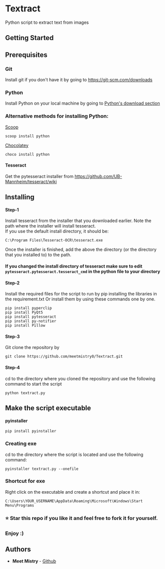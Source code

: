 # Textract

Python script to extract text from images

## Getting Started

## Prerequisites

### Git

Install git if you don't have it by going to https://git-scm.com/downloads

### Python

Install Python on your local machine by going to [Python's download section](https://www.python.org/downloads/)

### Alternative methods for installing Python:

[Scoop](https://scoop.sh/)

```
scoop install python
```

[Chocolatey](https://chocolatey.org/install)

```
choco install python
```

#### Tesseract

Get the pytesseract installer from https://github.com/UB-Mannheim/tesseract/wiki

## Installing

#### Step-1

Install tesseract from the installer that you downloaded earlier. Note the path where the installer will install tesseract.<br />
If you use the default install directory, it should be:

```
C:\Program Files\Tesseract-OCR\tesseract.exe
```

Once the installer is finished, add the above the directory (or the directory that you installed to) to the path.

#### If you changed the install directory of tesseract make sure to edit `pytesseract.pytesseract.tesseract_cmd` in the python file to your directory

#### Step-2

Install the required files for the script to run by pip installing the libraries in the requirement.txt Or install them by using these commands one by one.

```
pip install pyperclip
pip install PyQt5
pip install pytesseract
pip install py-notifier
pip install Pillow
```

#### Step-3

Git clone the repository by

```
git clone https://github.com/meetmistry0/Textract.git
```

#### Step-4

cd to the directory where you cloned the repository and use the following command to start the script

```
python textract.py
```

## Make the script executable

#### pyinstaller

```
pip install pyinstaller
```

### Creating exe

cd to the directory where the script is located and use the following command:

```
pyinstaller textract.py --onefile
```

### Shortcut for exe

Right click on the executable and create a shortcut and place it in:

```
C:\Users\YOUR_USERNAME\AppData\Roaming\Microsoft\Windows\Start Menu\Programs
```

### ⭐ Star this repo if you like it and feel free to fork it for yourself.

### Enjoy :)

## Authors

- **Meet Mistry** - [Github](https://github.com/meetmistry0)

